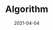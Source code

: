 ---
linktitle: Overview
summary: ''
weight: 5
title: Algorithm
date: '2021-04-04'
draft: false
type: book
authors: ''
tags: ''
categories: ''
toc: true
profile: false
reading_time: true
share: true
featured: true
comments: true
disable_comment: false
commentable: true
editable: false
header:
  caption: ''
  image: ''
---